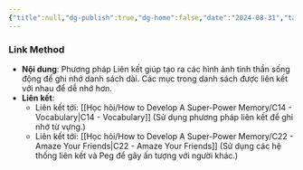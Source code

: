 ```yaml
---
{"title":null,"dg-publish":true,"dg-home":false,"date":"2024-08-31","tags":["#book","#memory","#How_to_Develop_A_Super_Power_Memory"],"Chương":"Chương5","permalink":"/hoc-hoi/how-to-develop-a-super-power-memory/link-method/","dgPassFrontmatter":true,"noteIcon":"","updated":"2025-01-14T22:10:33.958+07:00"}
---
```


### Link Method

- **Nội dung**: Phương pháp Liên kết giúp tạo ra các hình ảnh tinh thần sống động để ghi nhớ danh sách dài. Các mục trong danh sách được liên kết với nhau để dễ nhớ hơn.
- **Liên kết**:
    - Liên kết tới: [[Học hỏi/How to Develop A Super-Power Memory/C14 - Vocabulary\|C14 - Vocabulary]] (Sử dụng phương pháp liên kết để ghi nhớ từ vựng.)
    - Liên kết tới: [[Học hỏi/How to Develop A Super-Power Memory/C22 - Amaze Your Friends\|C22 - Amaze Your Friends]] (Sử dụng các hệ thống liên kết và Peg để gây ấn tượng với người khác.)